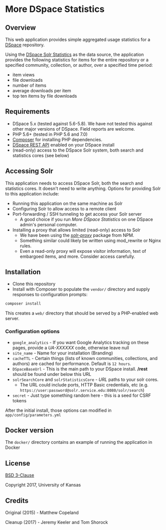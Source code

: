 # More DSpace Statistics

## Overview

This web application provides simple aggregated usage statistics for a [DSpace](http://www.dspace.org/) repository.  

Using the [DSpace Solr Statistics](https://wiki.duraspace.org/display/DSDOC5x/SOLR+Statistics) as the data source, the application provides the following statistics for items for the entire repository or a specified community, collection, or author, over a specified time period:

* item views
* file downloads
* number of items
* average downloads per item
* top ten items by file downloads

## Requirements

* DSpace 5.x (tested against 5.6-5.8).  We have not tested this against other major versions of DSpace. Field reports are welcome.
* PHP 5.6+ (tested in PHP 5.6 and 7.0)
* [Composer](https://getcomposer.org) for installing PHP dependencies.
* [DSpace REST API](https://wiki.duraspace.org/display/DSDOC5x/REST+API) enabled on your DSpace install
* (read-only) access to the DSpace Solr system, both search and statistics cores (see below)

## Accessing Solr

This application needs to access DSpace Solr, both the search and statistics cores.  It doesn't need to write anything. Options for providing Solr to this application include:

* Running this application on the same machine as Solr
* Configuring Solr to allow access to a remote client
* Port-forwarding / SSH tunneling to get access your Solr server
  * A good choice if you run *More DSpace Statistics* on one DSpace admin's personal computer.
* Installing a proxy that allows limited (read-only) access to Solr
  * We have been using the [*solr-proxy*](https://www.npmjs.com/package/solr-proxy) package from NPM.
  * Something similar could likely be written using mod_rewrite or Nginx rules.
  * Even a read-only proxy will expose visitor information, text of embargoed items, and more.  Consider access carefully.

## Installation

* Clone this repository
* Install with Composer to populate the `vendor/` directory and supply responses to configuration prompts:

```bash
composer install
```

This creates a `web/` directory that should be served by a PHP-enabled web server.

### Configuration options

* `google_analytics` - If you want Google Analytics tracking on these pages, provide a *UA-XXXXXX* code, otherwise leave null
* `site_name` - Name for your installation (Branding)
* `cacheTTL` - Certain things (lists of known communities, collections, and authors) are cached for performance.  Default is `12 hours`.
* `DSpaceBaseUrl` - This is the main path to your DSpace install.  **/rest** should be found under below this URL
* `solrSearchCore` and `solrStatisticsCore` - *URL* paths to your solr cores.
    * The URL could include ports, HTTP Basic credentials, etc (e.g. `https://user:password@solr.service.edu:8080/solr/search`)
* `secret`  - Just type something random here - this is a seed for CSRF tokens

After the initial install, those  options can modified in `app/config/parameters.yml`

## Docker version

The `docker/` directory contains an example of running the application in Docker

## License

[BSD 3-Clause](LICENSE)

Copyright 2017, University of Kansas

## Credits

Original (2015) - Matthew Copeland

Cleanup (2017) - Jeremy Keeler and Tom Shorock
